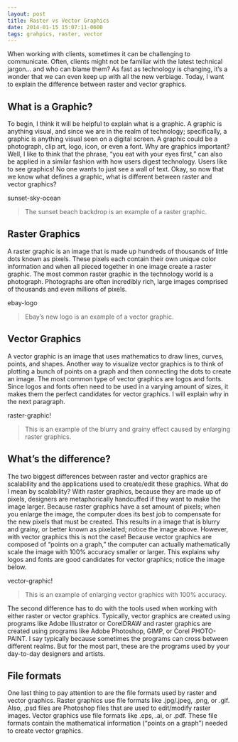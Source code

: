 ```yaml
---
layout: post
title: Raster vs Vector Graphics
date: 2014-01-15 15:07:11-0600
tags: grahpics, raster, vector
---
```


When working with clients, sometimes it can be challenging to communicate. Often, clients might not be familiar with the latest technical jargon… and who can blame them? As fast as technology is changing, it’s a wonder that we can even keep up with all the new verbiage. Today, I want to explain the difference between raster and vector graphics.

## What is a Graphic?

To begin, I think it will be helpful to explain what is a graphic. A graphic is anything visual, and since we are in the realm of technology; specifically, a graphic is anything visual seen on a digital screen. A graphic could be a photograph, clip art, logo, icon, or even a font. Why are graphics important? Well, I like to think that the phrase, “you eat with your eyes first,” can also be applied in a similar fashion with how users digest technology. Users like to see graphics! No one wants to just see a wall of text. Okay, so now that we know what defines a graphic, what is different between raster and vector graphics?

sunset-sky-ocean
> The sunset beach backdrop is an example of a raster graphic.

## Raster Graphics

A raster graphic is an image that is made up hundreds of thousands of little dots known as pixels. These pixels each contain their own unique color information and when all pieced together in one image create a raster graphic. The most common raster graphic in the technology world is a photograph. Photographs are often incredibly rich, large images comprised of thousands and even millions of pixels.

ebay-logo
> Ebay’s new logo is an example of a vector graphic.

## Vector Graphics

A vector graphic is an image that uses mathematics to draw lines, curves, points, and shapes. Another way to visualize vector graphics is to think of plotting a bunch of points on a graph and then connecting the dots to create an image. The most common type of vector graphics are logos and fonts. Since logos and fonts often need to be used in a varying amount of sizes, it makes them the perfect candidates for vector graphics. I will explain why in the next paragraph.

raster-graphic!
> This is an example of the blurry and grainy effect caused by enlarging raster graphics.

## What’s the difference?

The two biggest differences between raster and vector graphics are scalability and the applications used to create/edit these graphics. What do I mean by scalability? With raster graphics, because they are made up of pixels, designers are metaphorically handcuffed if they want to make the image larger. Because raster graphics have a set amount of pixels; when you enlarge the image, the computer does its best job to compensate for the new pixels that must be created. This results in a image that is blurry and grainy, or better known as pixelated; notice the image above. However, with vector graphics this is not the case! Because vector graphics are composed of “points on a graph,” the computer can actually mathematically scale the image with 100% accuracy smaller or larger. This explains why logos and fonts are good candidates for vector graphics; notice the image below.

vector-graphic!
> This is an example of enlarging vector graphics with 100% accuracy.

The second difference has to do with the tools used when working with either raster or vector graphics. Typically, vector graphics are created using programs like Adobe Illustrator or CorelDRAW and raster graphics are created using programs like Adobe Photoshop, GIMP, or Corel PHOTO-PAINT. I say typically because sometimes the programs can cross between different realms. But for the most part, these are the programs used by your day-to-day designers and artists.

## File formats

One last thing to pay attention to are the file formats used by raster and vector graphics. Raster graphics use file formats like .jpg/.jpeg, .png, or .gif. Also, .psd files are Photoshop files that are used to edit/modify raster images. Vector graphics use file formats like .eps, .ai, or .pdf. These file formats contain the mathematical information (“points on a graph”) needed to create vector graphics.